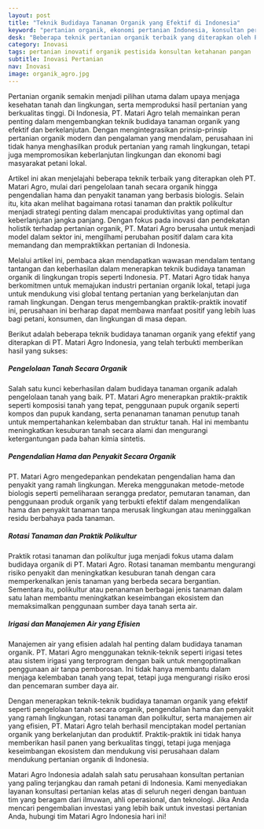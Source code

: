 ```yaml
---
layout: post
title: "Teknik Budidaya Tanaman Organik yang Efektif di Indonesia"
keyword: "pertanian organik, ekonomi pertanian Indonesia, konsultan pertanian, pelatihan pertanian, PT Matari Agro Indonesia"
desk: "Beberapa teknik pertanian organik terbaik yang diterapkan oleh PT. Matari Agro, mulai dari pengelolaan tanah secara organik hingga pengendalian hama dan penyakit tanaman yang berbasis biologis"
category: Inovasi
tags: pertanian inovatif organik pestisida konsultan ketahanan pangan
subtitle: Inovasi Pertanian
nav: Inovasi
image: organik_agro.jpg
---
```


Pertanian organik semakin menjadi pilihan utama dalam upaya menjaga kesehatan tanah dan lingkungan, serta memproduksi hasil pertanian yang berkualitas tinggi. Di Indonesia, PT. Matari Agro telah memainkan peran penting dalam mengembangkan teknik budidaya tanaman organik yang efektif dan berkelanjutan. Dengan mengintegrasikan prinsip-prinsip pertanian organik modern dan pengalaman yang mendalam, perusahaan ini tidak hanya menghasilkan produk pertanian yang ramah lingkungan, tetapi juga mempromosikan keberlanjutan lingkungan dan ekonomi bagi masyarakat petani lokal.

Artikel ini akan menjelajahi beberapa teknik terbaik yang diterapkan oleh PT. Matari Agro, mulai dari pengelolaan tanah secara organik hingga pengendalian hama dan penyakit tanaman yang berbasis biologis. Selain itu, kita akan melihat bagaimana rotasi tanaman dan praktik polikultur menjadi strategi penting dalam mencapai produktivitas yang optimal dan keberlanjutan jangka panjang. Dengan fokus pada inovasi dan pendekatan holistik terhadap pertanian organik, PT. Matari Agro berusaha untuk menjadi model dalam sektor ini, mengilhami perubahan positif dalam cara kita memandang dan mempraktikkan pertanian di Indonesia.

Melalui artikel ini, pembaca akan mendapatkan wawasan mendalam tentang tantangan dan keberhasilan dalam menerapkan teknik budidaya tanaman organik di lingkungan tropis seperti Indonesia. PT. Matari Agro tidak hanya berkomitmen untuk memajukan industri pertanian organik lokal, tetapi juga untuk mendukung visi global tentang pertanian yang berkelanjutan dan ramah lingkungan. Dengan terus mengembangkan praktik-praktik inovatif ini, perusahaan ini berharap dapat membawa manfaat positif yang lebih luas bagi petani, konsumen, dan lingkungan di masa depan.

Berikut adalah beberapa teknik budidaya tanaman organik yang efektif yang diterapkan di PT. Matari Agro Indonesia, yang telah terbukti memberikan hasil yang sukses:

##### Pengelolaan Tanah Secara Organik
Salah satu kunci keberhasilan dalam budidaya tanaman organik adalah pengelolaan tanah yang baik. PT. Matari Agro menerapkan praktik-praktik seperti komposisi tanah yang tepat, penggunaan pupuk organik seperti kompos dan pupuk kandang, serta penanaman tanaman penutup tanah untuk mempertahankan kelembaban dan struktur tanah. Hal ini membantu meningkatkan kesuburan tanah secara alami dan mengurangi ketergantungan pada bahan kimia sintetis.

##### Pengendalian Hama dan Penyakit Secara Organik
PT. Matari Agro mengedepankan pendekatan pengendalian hama dan penyakit yang ramah lingkungan. Mereka menggunakan metode-metode biologis seperti pemeliharaan serangga predator, pemutaran tanaman, dan penggunaan produk organik yang terbukti efektif dalam mengendalikan hama dan penyakit tanaman tanpa merusak lingkungan atau meninggalkan residu berbahaya pada tanaman.

##### Rotasi Tanaman dan Praktik Polikultur
Praktik rotasi tanaman dan polikultur juga menjadi fokus utama dalam budidaya organik di PT. Matari Agro. Rotasi tanaman membantu mengurangi risiko penyakit dan meningkatkan kesuburan tanah dengan cara memperkenalkan jenis tanaman yang berbeda secara bergantian. Sementara itu, polikultur atau penanaman berbagai jenis tanaman dalam satu lahan membantu meningkatkan keseimbangan ekosistem dan memaksimalkan penggunaan sumber daya tanah serta air.

##### Irigasi dan Manajemen Air yang Efisien
Manajemen air yang efisien adalah hal penting dalam budidaya tanaman organik. PT. Matari Agro menggunakan teknik-teknik seperti irigasi tetes atau sistem irigasi yang terprogram dengan baik untuk mengoptimalkan penggunaan air tanpa pemborosan. Ini tidak hanya membantu dalam menjaga kelembaban tanah yang tepat, tetapi juga mengurangi risiko erosi dan pencemaran sumber daya air.

Dengan menerapkan teknik-teknik budidaya tanaman organik yang efektif seperti pengelolaan tanah secara organik, pengendalian hama dan penyakit yang ramah lingkungan, rotasi tanaman dan polikultur, serta manajemen air yang efisien, PT. Matari Agro telah berhasil menciptakan model pertanian organik yang berkelanjutan dan produktif. Praktik-praktik ini tidak hanya memberikan hasil panen yang berkualitas tinggi, tetapi juga menjaga keseimbangan ekosistem dan mendukung visi perusahaan dalam mendukung pertanian organik di Indonesia.

Matari Agro Indonesia adalah salah satu perusahaan konsultan pertanian yang paling terjangkau dan ramah petani di Indonesia. Kami menyediakan layanan konsultasi pertanian kelas atas di seluruh negeri dengan bantuan tim yang beragam dari ilmuwan, ahli operasional, dan teknologi. Jika Anda mencari pengembalian investasi yang lebih baik untuk investasi pertanian Anda, hubungi tim Matari Agro Indonesia hari ini!


